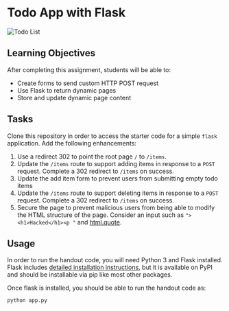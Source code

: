 Todo App with Flask
===================

![Todo List](https://upload.wikimedia.org/wikipedia/commons/thumb/b/b2/Checklist-icon.svg/250px-Checklist-icon.svg.png)

Learning Objectives
-------------------

After completing this assignment, students will be able to:

- Create forms to send custom HTTP POST request
- Use Flask to return dynamic pages
- Store and update dynamic page content

Tasks
-----

Clone this repository in order to access the starter code for a simple `flask` application. Add the following enhancements:

1. Use a redirect 302 to point the root page `/` to `/items`.
2. Update the `/items` route to support adding items in response to a `POST` request. Complete a 302 redirect to `/items` on success.
3. Update the add item form to prevent users from submitting empty todo items
4. Update the `/items` route to support deleting items in response to a `POST` request. Complete a 302 redirect to `/items` on success.
5. Secure the page to prevent malicious users from being able to modify the HTML structure of the page. Consider an input such as `"><h1>Hacked</h1><p "` and [html.quote](https://docs.python.org/3/library/html.html#html.escape).

Usage
-----

In order to run the handout code, you will need Python 3 and Flask installed. Flask includes [detailed installation instructions](https://flask.palletsprojects.com/en/stable/installation/), but it is available on PyPI and should be installable via pip like most other packages.

Once flask is installed, you should be able to run the handout code as:

```sh
python app.py
```
